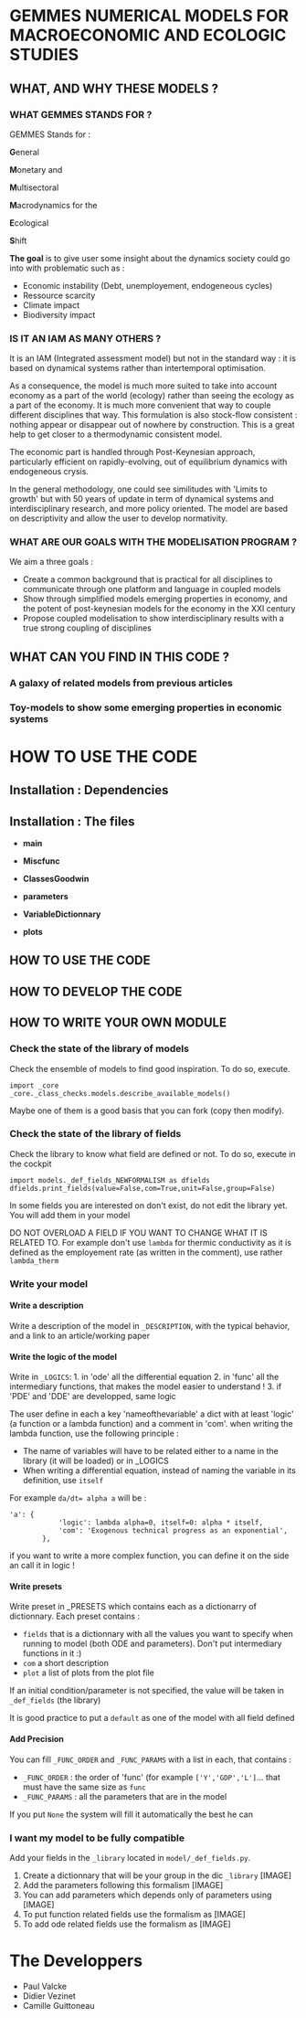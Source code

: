 # GEMMES NUMERICAL MODELS FOR MACROECONOMIC AND ECOLOGIC STUDIES 

## WHAT, AND WHY THESE MODELS ? 

### WHAT GEMMES STANDS FOR ? 

GEMMES Stands for :

**G**eneral 

**M**onetary and 

**M**ultisectoral 

**M**acrodynamics for the 

**E**cological 

**S**hift

**The goal** is to give user some insight about the dynamics society could go into with problematic such as : 
* Economic instability (Debt, unemployement, endogeneous cycles)
* Ressource scarcity 
* Climate impact 
* Biodiversity impact 

### IS IT AN IAM AS MANY OTHERS ? 

It is an IAM (Integrated assessment model) but not in the standard way : it is based on dynamical systems rather than intertemporal optimisation. 

As a consequence, the model is much more suited to take into account economy as a part of the world (ecology) rather than seeing the ecology as a part of the economy. 
It is much more convenient that way to couple different disciplines that way. This formulation is also stock-flow consistent : nothing appear or disappear out of nowhere by construction. This is a great help to get closer to a thermodynamic consistent model. 

The economic part is handled through Post-Keynesian approach, particularly efficient on rapidly-evolving, out of equilibrium dynamics with endogeneous crysis. 

In the general methodology, one could see similitudes with 'Limits to growth' but with 50 years of update in term of dynamical systems and interdisciplinary research, and more policy oriented.
The model are based on descriptivity and allow the user to develop normativity.

### WHAT ARE OUR GOALS WITH THE MODELISATION PROGRAM ? 

We aim a three goals : 
* Create a common background that is practical for all disciplines to communicate through one platform and language in coupled models
* Show through simplified models emerging properties in economy, and the potent of post-keynesian models for the economy in the XXI century
* Propose coupled modelisation to show interdisciplinary results with a true strong coupling of disciplines

## WHAT CAN YOU FIND IN THIS CODE ? 

### A galaxy of related models from previous articles 

### Toy-models to show some emerging properties in economic systems

# HOW TO USE THE CODE 

## Installation : Dependencies 



## Installation : The files 

* **main**
* **Miscfunc** 
* **ClassesGoodwin** 
* **parameters**

* **VariableDictionnary** 
* **plots**

## HOW TO USE THE CODE 

## HOW TO DEVELOP THE CODE 

## HOW TO WRITE YOUR OWN MODULE 

### Check the state of the library of models 
Check the ensemble of models to find good inspiration. 
To do so, execute. 

```
import _core
_core._class_checks.models.describe_available_models()
```

Maybe one of them is a good basis that you can fork (copy then modify).

### Check the state of the library of fields
Check the library to know what field are defined or not. To do so, execute in the cockpit
```
import models._def_fields_NEWFORMALISM as dfields 
dfields.print_fields(value=False,com=True,unit=False,group=False)
```

In some fields you are interested on don't exist, do not edit the library yet. You will add them in your model

DO NOT OVERLOAD A FIELD IF YOU WANT TO CHANGE WHAT IT IS RELATED TO.
For example don't use `lambda` for thermic conductivity as it is defined as the employement rate (as written in the comment), use rather `lambda_therm`

### Write your model 

#### Write a description 
Write a description of the model in `_DESCRIPTION`, with the typical behavior, and a link to an article/working paper

#### Write the logic of the model
 Write in `_LOGICS`:
    1. in 'ode' all the differential equation
    2. in 'func' all the intermediary functions, that makes the model easier to understand !
    3. if 'PDE' and 'DDE' are developped, same logic 
    
The user define in each a key 'nameofthevariable' a dict with at least 'logic' (a function or a lambda function)
and a comment in 'com'. when writing the lambda function, use the following principle : 
* The name of variables will have to be related either to a name in the library (it will be loaded) or in _LOGICS
* When writing a differential equation, instead of naming the variable in its definition, use `itself`

For example `da/dt= alpha a` will be : 
```
'a': {
            'logic': lambda alpha=0, itself=0: alpha * itself,
            'com': 'Exogenous technical progress as an exponential',
        },
``` 

if you want to write a more complex function, you can define it on the side an call it in logic !

#### Write presets              
Write preset in _PRESETS which contains each as a dictionarry of dictionnary. 
Each preset contains :
* `fields` that is a dictionnary with all the values you want to specify when running to model (both ODE and parameters). Don't put  intermediary functions in it :) 
* `com` a short description
* `plot` a list of plots from the plot file 

If an initial condition/parameter is not specified, the value will be taken in `_def_fields` (the library)
   
It is good practice to put a `default` as one of the model with all field defined 

#### Add Precision

You can fill `_FUNC_ORDER` and `_FUNC_PARAMS` with a list in each, that contains :
* `_FUNC_ORDER` : the order of 'func' (for example `['Y','GDP','L']`... that must have the same size as `func`
* `_FUNC_PARAMS` : all the parameters that are in the model

If you put `None` the system will fill it automatically the best he can

### I want my model to be fully compatible 

Add your fields in the `_library` located in `model/_def_fields.py`.
1. Create a dictionnary that will be your group in the dic `_library` [IMAGE]
2. Add the parameters following this formalism [IMAGE]
3. You can add parameters which depends only of parameters using [IMAGE]
4. To put function related fields use the formalism as [IMAGE]
5. To add ode related fields use the formalism as [IMAGE]





# The Developpers 

* Paul Valcke
* Didier Vezinet 
* Camille Guittoneau

